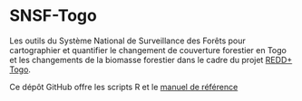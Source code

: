 # SNSF-Togo

Les outils du Système National de Surveillance des Forêts pour cartographier et quantifier le changement de couverture forestier en Togo et les changements de la biomasse forestier dans le cadre du projet [REDD+ Togo](http://www.reddtogo.tg). 

Ce dépôt GitHub offre les scripts R et le [manuel de référence](https://ogardi.github.io/SNSF-Togo) 

